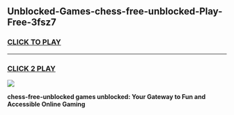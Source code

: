 
## Unblocked-Games-chess-free-unblocked-Play-Free-3fsz7
<h3>
<a href="https://premium76.site?title=chess-free-unblocked&ref=20M">CLICK TO PLAY</a></h3>
<hr>

<h3>
<a href="https://premium76.site?title=chess-free-unblocked&ref=20M">CLICK 2 PLAY</a>
  
</h3>

<a href="https://premium76.site?title=chess-free-unblocked&ref=19M"><img src="https://clearcache.store/games.png"></a>


**chess-free-unblocked games unblocked: Your Gateway to Fun and Accessible Online Gaming**
